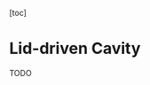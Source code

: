 <!-- @ author: bcynuaa <bcynuaa@163.com>
  @ date: 2025/05/19 17:46:21
  @ license: MIT
  @ language: Julia
  @ declaration: `Ether.jl` A particle-based simulation framework running on both cpu and gpu.
  @ description: -->

[toc]

# Lid-driven Cavity

TODO